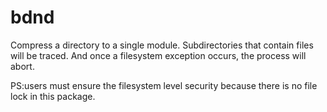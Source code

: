 bdnd
====
Compress a directory to a single module. Subdirectories that contain files will be traced. And once a filesystem exception occurs, the process will abort.

PS:users must ensure the filesystem level security because there is no file lock in this package.
